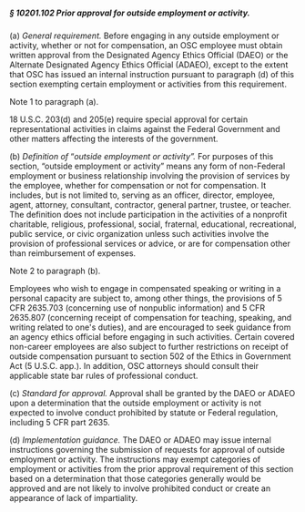 ##### § 10201.102 Prior approval for outside employment or activity. #####

(a) *General requirement.* Before engaging in any outside employment or activity, whether or not for compensation, an OSC employee must obtain written approval from the Designated Agency Ethics Official (DAEO) or the Alternate Designated Agency Ethics Official (ADAEO), except to the extent that OSC has issued an internal instruction pursuant to paragraph (d) of this section exempting certain employment or activities from this requirement.

Note 1 to paragraph (a).

18 U.S.C. 203(d) and 205(e) require special approval for certain representational activities in claims against the Federal Government and other matters affecting the interests of the government.

(b) *Definition of* “*outside employment or activity”.* For purposes of this section, “outside employment or activity” means any form of non-Federal employment or business relationship involving the provision of services by the employee, whether for compensation or not for compensation. It includes, but is not limited to, serving as an officer, director, employee, agent, attorney, consultant, contractor, general partner, trustee, or teacher. The definition does not include participation in the activities of a nonprofit charitable, religious, professional, social, fraternal, educational, recreational, public service, or civic organization unless such activities involve the provision of professional services or advice, or are for compensation other than reimbursement of expenses.

Note 2 to paragraph (b).

Employees who wish to engage in compensated speaking or writing in a personal capacity are subject to, among other things, the provisions of 5 CFR 2635.703 (concerning use of nonpublic information) and 5 CFR 2635.807 (concerning receipt of compensation for teaching, speaking, and writing related to one's duties), and are encouraged to seek guidance from an agency ethics official before engaging in such activities. Certain covered non-career employees are also subject to further restrictions on receipt of outside compensation pursuant to section 502 of the Ethics in Government Act (5 U.S.C. app.). In addition, OSC attorneys should consult their applicable state bar rules of professional conduct.

(c) *Standard for approval.* Approval shall be granted by the DAEO or ADAEO upon a determination that the outside employment or activity is not expected to involve conduct prohibited by statute or Federal regulation, including 5 CFR part 2635.

(d) *Implementation guidance.* The DAEO or ADAEO may issue internal instructions governing the submission of requests for approval of outside employment or activity. The instructions may exempt categories of employment or activities from the prior approval requirement of this section based on a determination that those categories generally would be approved and are not likely to involve prohibited conduct or create an appearance of lack of impartiality.